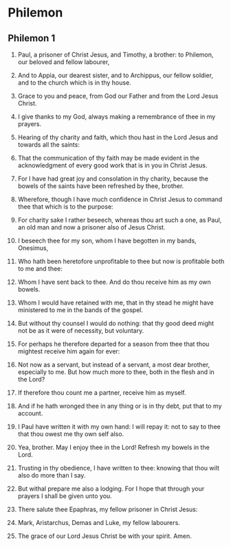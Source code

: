 # Philemon

## Philemon 1

1. Paul, a prisoner of Christ Jesus, and Timothy, a brother: to Philemon, our beloved and fellow labourer,

2. And to Appia, our dearest sister, and to Archippus, our fellow soldier, and to the church which is in thy house.

3. Grace to you and peace, from God our Father and from the Lord Jesus Christ.

4. I give thanks to my God, always making a remembrance of thee in my prayers.

5. Hearing of thy charity and faith, which thou hast in the Lord Jesus and towards all the saints:

6. That the communication of thy faith may be made evident in the acknowledgment of every good work that is in you in Christ Jesus.

7. For I have had great joy and consolation in thy charity, because the bowels of the saints have been refreshed by thee, brother.

8. Wherefore, though I have much confidence in Christ Jesus to command thee that which is to the purpose:

9. For charity sake I rather beseech, whereas thou art such a one, as Paul, an old man and now a prisoner also of Jesus Christ.

10. I beseech thee for my son, whom I have begotten in my bands, Onesimus,

11. Who hath been heretofore unprofitable to thee but now is profitable both to me and thee:

12. Whom I have sent back to thee. And do thou receive him as my own bowels.

13. Whom I would have retained with me, that in thy stead he might have ministered to me in the bands of the gospel.

14. But without thy counsel I would do nothing: that thy good deed might not be as it were of necessity, but voluntary.

15. For perhaps he therefore departed for a season from thee that thou mightest receive him again for ever:

16. Not now as a servant, but instead of a servant, a most dear brother, especially to me. But how much more to thee, both in the flesh and in the Lord?

17. If therefore thou count me a partner, receive him as myself.

18. And if he hath wronged thee in any thing or is in thy debt, put that to my account.

19. I Paul have written it with my own hand: I will repay it: not to say to thee that thou owest me thy own self also.

20. Yea, brother. May I enjoy thee in the Lord! Refresh my bowels in the Lord.

21. Trusting in thy obedience, I have written to thee: knowing that thou wilt also do more than I say.

22. But withal prepare me also a lodging. For I hope that through your prayers I shall be given unto you.

23. There salute thee Epaphras, my fellow prisoner in Christ Jesus:

24. Mark, Aristarchus, Demas and Luke, my fellow labourers.

25. The grace of our Lord Jesus Christ be with your spirit. Amen.  